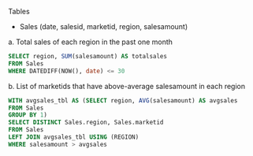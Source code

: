 Tables
- Sales (date, salesid, marketid, region, salesamount)

a. Total sales of each region in the past one month
```sql
SELECT region, SUM(salesamount) AS totalsales
FROM Sales
WHERE DATEDIFF(NOW(), date) <= 30
```

b. List of marketids that have above-average salesamount in each region
```sql
WITH avgsales_tbl AS (SELECT region, AVG(salesamount) AS avgsales
FROM Sales
GROUP BY 1)
SELECT DISTINCT Sales.region, Sales.marketid
FROM Sales
LEFT JOIN avgsales_tbl USING (REGION)
WHERE salesamount > avgsales
```

